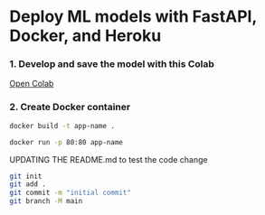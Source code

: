 # Deploy ML models with FastAPI, Docker, and Heroku

### 1. Develop and save the model with this Colab

[Open Colab](https://colab.research.google.com/drive/1uaALcaatvxOu42IhQA4r0bahfdpw-Z7v?usp=sharing)

### 2. Create Docker container

```bash
docker build -t app-name .

docker run -p 80:80 app-name
```

UPDATING THE README.md to test the code change

```bash
git init
git add .
git commit -m "initial commit"
git branch -M main
```

